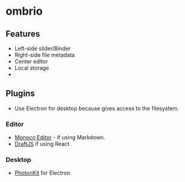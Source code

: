 # ombrio

## Features

* Left-side slider/Binder
* Right-side file metadata
* Center editor
* Local storage
* 

## Plugins

* Use Electron for desktop because gives access to the filesystem.

### Editor
* [Monoco Editor](https://microsoft.github.io/monaco-editor/index.html) - if using Markdown.
* [DraftJS](https://draftjs.org/) if using React

### Desktop

* [PhotonKit](http://photonkit.com/) for Electron
